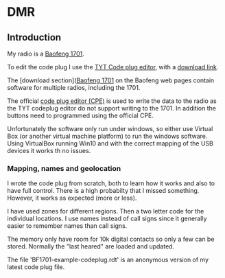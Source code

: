 # DMR

## Introduction

My radio is a [Baofeng 1701](https://www.baofengradio.com/).

To edit the code plug I use the 
[TYT Code plug editor](https://www.miklor.com/DMR/DMR-380-CPEditor.php),
with a [download link](https://www.miklor.com/DMR/software/DMR_CPE.1.1.21.zip).

The [download section]([Baofeng 1701](https://www.baofengradio.com/pages/download) 
on the Baofeng web pages contain software for multiple radios, including the 1701.

The official [code plug editor
(CPE)](https://baofeng.s3.amazonaws.com/Baofeng_DM-1701_CPS_1.05.zip)
is used to write the data to the radio as the TYT codeplug editor do
not support writing to the 1701. In addition the buttons need to
programmed using the official CPE.

Unfortunately the software only run under windows, so either use Virtual
Box (or another virtual machine platform) to run the windows software. 
Using VirtualBox running Win10 and with the correct mapping of the USB
devices it works th no issues.

### Mapping, names and geolocation

I wrote the code plug from scratch, both to learn how it works
and also to have full control. There is a high probabilty that I
missed something. However, it works as expected (more or less).

I have used zones for different regions. Then a two letter code for the
individual locations. I use names instead of call signs since it 
generally easier to remember names than call signs. 

The memory only have room for 10k digital contacts so only a few 
can be stored. Normally the "last heared" are loaded and updated.

The file 'BF1701-example-codeplug.rdt' is an anonymous version of
my latest code plug file. 
